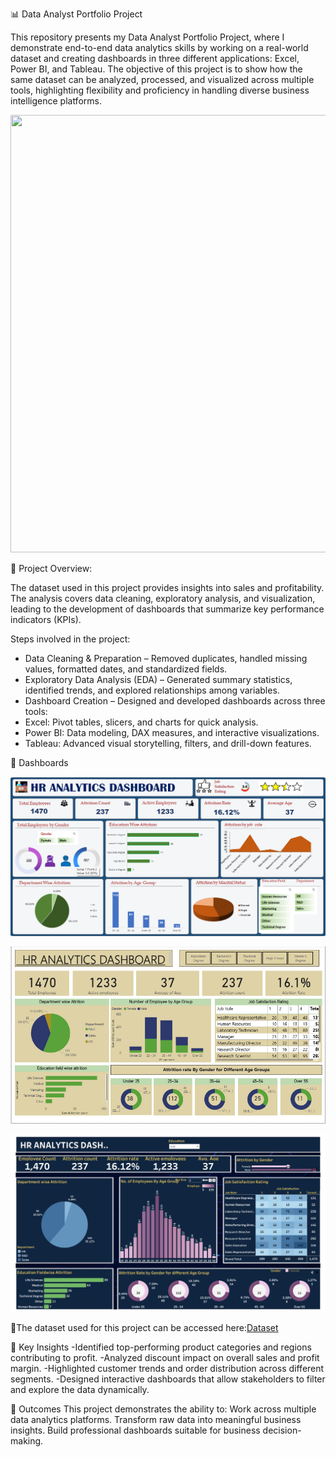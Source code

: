 📊 Data Analyst Portfolio Project

This repository presents my Data Analyst Portfolio Project, where I demonstrate end-to-end data analytics skills by working on a real-world dataset and creating dashboards in three different applications: Excel, Power BI, and Tableau. The objective of this project is to show how the same dataset can be analyzed, processed, and visualized across multiple tools, highlighting flexibility and proficiency in handling diverse business intelligence platforms.

<img width="1200" height="700" src="https://github.com/user-attachments/assets/8fe19621-32f3-4deb-ba3f-5ecb3d03653e" />




🔎 Project Overview:

The dataset used in this project provides insights into sales and profitability. The analysis covers data cleaning, exploratory analysis, and visualization, leading to the development of dashboards that summarize key performance indicators (KPIs).

Steps involved in the project:
* Data Cleaning & Preparation – Removed duplicates, handled missing values, formatted dates, and standardized fields.
* Exploratory Data Analysis (EDA) – Generated summary statistics, identified trends, and explored relationships among variables.
* Dashboard Creation – Designed and developed dashboards across three tools:
* Excel: Pivot tables, slicers, and charts for quick analysis.
* Power BI: Data modeling, DAX measures, and interactive visualizations.
* Tableau: Advanced visual storytelling, filters, and drill-down features.

📂 Dashboards


![Excel Dashboard](https://github.com/Shagun6395/Data-Analyst-Portfolio-Project/blob/main/snapshot%20of%20Excel%20Dashboard.png)

![Power BI Dashboard](https://github.com/Shagun6395/Data-Analyst-Portfolio-Project/blob/main/snapshot%20of%20PowerBI%20Dashboard.png)

![Tableau Dashboard](https://github.com/Shagun6395/Data-Analyst-Portfolio-Project/blob/main/snapshot%20of%20Tableau%20Dashboard.jpg)


📑The dataset used for this project can be accessed here:[Dataset](https://github.com/Shagun6395/Data-Analyst-Portfolio-Project/blob/main/Dataset.xlsx)


📌 Key Insights
-Identified top-performing product categories and regions contributing to profit.
-Analyzed discount impact on overall sales and profit margin.
-Highlighted customer trends and order distribution across different segments.
-Designed interactive dashboards that allow stakeholders to filter and explore the data dynamically.


🚀 Outcomes
This project demonstrates the ability to:
Work across multiple data analytics platforms.
Transform raw data into meaningful business insights.
Build professional dashboards suitable for business decision-making.
